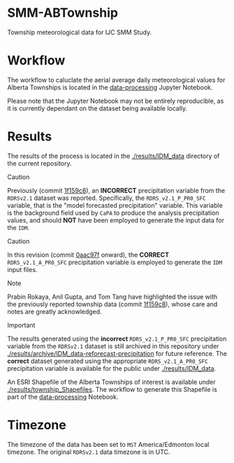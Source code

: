 # SMM-ABTownship
Township meteorological data for IJC SMM Study. 

# Workflow
The workflow to caluclate the aerial average daily meteorological values for Alberta Townships is located in the [data-processing](./data-processing.ipynb) Jupyter Notebook.

Please note that the Jupyter Notebook may not be entirely reproducible, as it is currently dependant on the dataset being available locally.

# Results
The results of the process is located in the [./results/IDM_data](./results/IDM_data) directory of the current repository.

> [!CAUTION]
> Previously (commit [1f159c8](https://github.com/kasra-keshavarz/SMM-ABTownship/commit/1f159c87834ae10c7aed613a647dae1122686bfa)), an **INCORRECT** precipitation variable from the `RDRSv2.1` dataset was reported. Specifically, the `RDRS_v2.1_P_PR0_SFC` variable, that is the "model forecasted precipitation" variable. This variable is the background field used by `CaPA` to produce the analysis precipitation values, and should **NOT** have been employed to generate the input data for the `IDM`.

> [!CAUTION]
> In this revision (commit [0aac97f](https://github.com/kasra-keshavarz/SMM-ABTownship/commit/0aac97f46dd42a3aa5705a21be0021b6cb109650) onward), the **CORRECT** `RDRS_v2.1_A_PR0_SFC` precipitation variable is employed to generate the `IDM` input files.

> [!NOTE]  
> Prabin Rokaya, Anil Gupta, and Tom Tang have highlighted the issue with the previously reported township data (commit [1f159c8](https://github.com/kasra-keshavarz/SMM-ABTownship/commit/1f159c87834ae10c7aed613a647dae1122686bfa)), whose care and notes are greatly acknowledged.

> [!IMPORTANT]
> The results generated using the **incorrect** `RDRS_v2.1_P_PR0_SFC` precipitation variable from the `RDRSv2.1` dataset is still archived in this repository under [./results/archive/IDM_data-reforecast-precipitation](./results/archive/IDM_data-reforecast-precipitation) for future reference. The **correct** dataset generated using the appropriate `RDRS_v2.1_A_PR0_SFC` precipitation variable is available for the public under [./results/IDM_data](./results/IDM_data).

An ESRI Shapefile of the Alberta Townships of interest is available under [./results/township_Shapefiles](./results/township_Shapefiles). The workflow to generate this Shapefile is part of the [data-processing](./data-processing.ipynb) Notebook.

# Timezone
The timezone of the data has been set to `MST` America/Edmonton local timezone. The original `RDRSv2.1` data timezone is in UTC.
